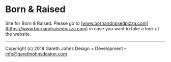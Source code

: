 # Born & Raised

Site for Born & Raised. Please go to [www.bornandraisedpizza.com](https://www.bornandraisedpizza.com) in case you want to take a look at the website.

* * *

Copyright (c) 2018 Gareth Johns Design + Development – info@garethjohnsdesign.com